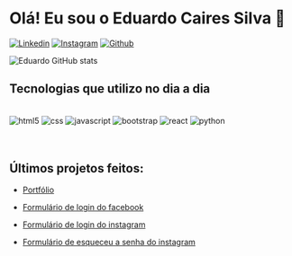 
# Olá! Eu sou o Eduardo Caires Silva 👋

[![Linkedin](https://img.shields.io/badge/LinkedIn-0077B5?style=for-the-badge&logo=linkedin&logoColor=white)](https://www.linkedin.com/in/eduardo-caires-silva-251859212/)
[![Instagram](https://img.shields.io/badge/Instagram-E4405F?style=for-the-badge&logo=instagram&logoColor=white)](https://www.instagram.com/caires.eduardo/)
[![Github](https://img.shields.io/badge/GitHub-100000?style=for-the-badge&logo=github&logoColor=white)]()


![Eduardo GitHub stats](https://github-readme-stats.vercel.app/api?username=eduardocairessilva&show_icons=true&theme=dracula)

## Tecnologias que utilizo no dia a dia

<div style="display: inline-block"><br/>
    <img align="center" alt="html5" src="https://img.shields.io/badge/HTML5-E34F26?style=for-the-badge&logo=html5&logoColor=white">
    <img align="center" alt="css" src="https://img.shields.io/badge/CSS3-1572B6?style=for-the-badge&logo=css3&logoColor=white">
    <img align="center" alt="javascript" src="https://img.shields.io/badge/JavaScript-323330?style=for-the-badge&logo=javascript&logoColor=F7DF1E">
    <img align="center" alt="bootstrap" src="https://img.shields.io/badge/Bootstrap-563D7C?style=for-the-badge&logo=bootstrap&logoColor=white">
    <img align="center" alt="react" src="https://img.shields.io/badge/React-20232A?style=for-the-badge&logo=react&logoColor=61DAFB">
    <img align="center" alt="python" src="https://img.shields.io/badge/Python-14354C?style=for-the-badge&logo=python&logoColor=white">
</div><br/><br/><br/>

## Últimos projetos feitos:

- [Portfólio](https://eduardocairessilva.github.io)<br/>

- [Formulário de login do facebook](https://eduardocairessilva.github.io/form-login-facebook/)<br/>
- [Formulário de login do instagram](https://eduardocairessilva.github.io/form-login-instagram/)<br/>
- [Formulário de esqueceu a senha do instagram](https://eduardocairessilva.github.io/form-forgotPassword-instagram/)
